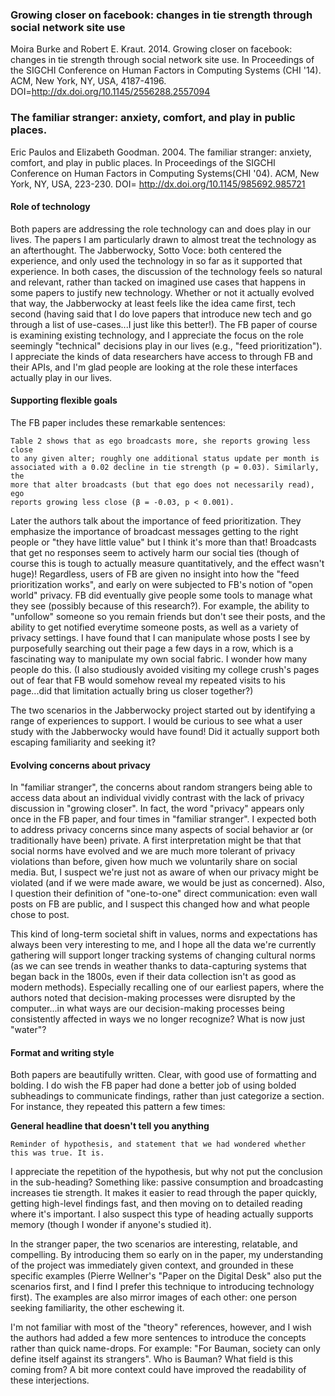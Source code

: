 ### Growing closer on facebook: changes in tie strength through social network site use
Moira Burke and Robert E. Kraut. 2014. Growing closer on facebook: changes in tie strength through social network site use. In Proceedings of the SIGCHI Conference on Human Factors in Computing Systems (CHI '14). ACM, New York, NY, USA, 4187-4196. DOI=http://dx.doi.org/10.1145/2556288.2557094

### The familiar stranger: anxiety, comfort, and play in public places.
Eric Paulos and Elizabeth Goodman. 2004. The familiar stranger: anxiety, comfort, and play in public places. In Proceedings of the SIGCHI Conference on Human Factors in Computing Systems(CHI '04). ACM, New York, NY, USA, 223-230. DOI= http://dx.doi.org/10.1145/985692.985721

#### Role of technology
Both papers are addressing the role technology can and does play in our lives. The papers I am particularly drawn to almost treat the technology as an afterthought. The Jabberwocky, Sotto Voce: both centered the experience, and only used the technology in so far as it supported that experience. In both cases, the discussion of the technology feels so natural and relevant, rather than tacked on imagined use cases that happens in some papers to justify new technology. Whether or not it actually evolved that way, the Jabberwocky at least feels like the idea came first, tech second (having said that I do love papers that introduce new tech and go through a list of use-cases...I just like this better!). The FB paper of course is examining existing technology, and I appreciate the focus on the role seemingly "technical" decisions play in our lives (e.g., "feed prioritization"). I appreciate the kinds of data researchers have access to through FB and their APIs, and I'm glad people are looking at the role these interfaces actually play in our lives.

#### Supporting flexible goals

The FB paper includes these remarkable sentences:
```
Table 2 shows that as ego broadcasts more, she reports growing less close 
to any given alter; roughly one additional status update per month is 
associated with a 0.02 decline in tie strength (p = 0.03). Similarly, the 
more that alter broadcasts (but that ego does not necessarily read), ego 
reports growing less close (β = -0.03, p < 0.001).
```

Later the authors talk about the importance of feed prioritization. They emphasize the importance of broadcast messages getting to the right people or "they have little value" but I think it's more than that! Broadcasts that get no responses seem to actively harm our social ties (though of course this is tough to actually measure quantitatively, and the effect wasn't huge)! Regardless, users of FB are given no insight into how the "feed prioritization works", and early on were subjected to FB's notion of "open world" privacy. FB did eventually give people some tools to manage what they see (possibly because of this research?). For example, the ability to "unfollow" someone so you remain friends but don't see their posts, and the ability to get notified everytime someone posts, as well as a variety of privacy settings. I have found that I can manipulate whose posts I see by purposefully searching out their page a few days in a row, which is a fascinating way to manipulate my own social fabric. I wonder how many people do this. (I also studiously avoided visiting my college crush's pages out of fear that FB would somehow reveal my repeated visits to his page...did that limitation actually bring us closer together?)

The two scenarios in the Jabberwocky project started out by identifying a range of experiences to support. I would be curious to see what a user study with the Jabberwocky would have found! Did it actually support both escaping familiarity and seeking it?

#### Evolving concerns about privacy
In "familiar stranger", the concerns about random strangers being able to access data about an individual vividly contrast with the lack of privacy discussion in "growing closer". In fact, the word "privacy" appears only once in the FB paper, and four times in "familiar stranger". I expected both to address privacy concerns since many aspects of social behavior ar (or traditionally have been) private. A first interpretation might be that that social norms have evolved and we are much more tolerant of privacy violations than before, given how much we voluntarily share on social media. But, I suspect we're just not as aware of when our privacy might be violated (and if we were made aware, we would be just as concerned). Also, I question their definition of "one-to-one" direct communication: even wall posts on FB are public, and I suspect this changed how and what people chose to post.

This kind of long-term societal shift in values, norms and expectations has always been very interesting to me, and I hope all the data we're currently gathering will support longer tracking systems of changing cultural norms (as we can see trends in weather thanks to data-capturing systems that began back in the 1800s, even if their data collection isn't as good as modern methods). Especially recalling one of our earliest papers, where the authors noted that decision-making processes were disrupted by the computer...in what ways are our decision-making processes being consistently affected in ways we no longer recognize? What is now just "water"?

#### Format and writing style
Both papers are beautifully written. Clear, with good use of formatting and bolding. I do wish the FB paper had done a better job of using bolded subheadings to communicate findings, rather than just categorize a section. For instance, they repeated this pattern a few times:

**General headline that doesn't tell you anything**
```
Reminder of hypothesis, and statement that we had wondered whether this was true. It is. 
```

I appreciate the repetition of the hypothesis, but why not put the conclusion in the sub-heading? Something like: passive consumption and broadcasting increases tie strength. It makes it easier to read through the paper quickly, getting high-level findings fast, and then moving on to detailed reading where it's important. I also suspect this type of heading actually supports memory (though I wonder if anyone's studied it).

In the stranger paper, the two scenarios are interesting, relatable, and compelling. By introducing them so early on in the paper, my understanding of the project was immediately given context, and grounded in these specific examples (Pierre Wellner's "Paper on the Digital Desk" also put the scenarios first, and I find I prefer this technique to introducing technology first). The examples are also mirror images of each other: one person seeking familiarity, the other eschewing it.

I'm not familiar with most of the "theory" references, however, and I wish the authors had added a few more sentences to introduce the concepts rather than quick name-drops. For example: "For Bauman, society can only define itself against its strangers". Who is Bauman? What field is this coming from? A bit more context could have improved the readability of these interjections.
